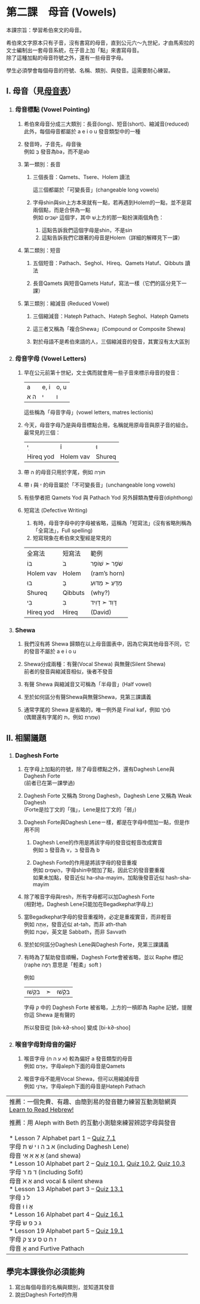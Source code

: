 # 第二課　母音 (Vowels)

本課宗旨：學習希伯來文的母音。

希伯來文字原本只有子音，沒有書寫的母音，直到公元六～九世紀，才由馬索拉的文士編制出一套母音系統，在子音上加「點」來書寫母音。  
除了這種加點的母音符號之外，還有一些母音字母。

學生必須學會每個母音的符號、名稱、類別、與發音。這需要耐心練習。

  

## I. 母音（見[母音表](../Paradigms/vowels.html)）

1.  ### 母音標點 (Vowel Pointing)
    
    1.  希伯來母音分成三大類別：長音(long)、短音(short)、縮減音(reduced)  
        此外，每個母音都屬於 a e i o u 發音類型中的一種
        
    2.  發音時，子音先，母音後  
        例如 בָּ 發音為ba，而不是ab
        
    3.  第一類別：長音
        
        1.  三個長音：Qamets、Tsere、Holem 讀法
            
              
            這三個都屬於「可變長音」(changeable long vowels)
            
        2.  字母shin與sin上方本來就有一點，若再遇到Holem的一點，並不是寫兩個點，而是合併為一點  
            例如 ישְׁבִים 這個字，其中 שׁ上方的那一點扮演兩個角色：
            1.  這點告訴我們這個字母是shin，不是sin
            2.  這點告訴我們它跟著的母音是Holem（詳細的解釋見下一課）
        
    4.  第二類別：短音
        
        1.  五個短音：Pathach、Seghol、Hireq、Qamets Hatuf、Qibbuts 讀法
            
        2.  長音Qamets 與短音Qamets Hatuf，寫法一樣（它們的區分見下一課）
        
    5.  第三類別：縮減音 (Reduced Vowel)
        1.  三個縮減音：Hateph Pathach、Hateph Seghol、Hateph Qamets
            
        2.  這三者又稱為「複合Shewa」(Compound or Composite Shewa)
            
        3.  對於母語不是希伯來語的人，三個縮減音的發音，其實沒有太大區別
    
      
    
2.  ### 母音字母 (Vowel Letters)
    
    1.  早在公元前第十世紀，文士偶而就會用一些子音來標示母音的發音：
        
        |     |     |     |
        | --- | --- | --- |
        | a   | e, i | o, u |
        | ה א | י   | ו   |
        
        這些稱為「母音字母」(vowel letters, matres lectionis)
        
    2.  今天，母音字母乃是與母音標點合用，名稱就用原母音與原子音的組合。最常見的三個：
        
        |     |     |     |
        | --- | --- | --- |
        | י ִ | ו֗  | וּ  |
        | Hireq yod | Holem vav | Shureq |
        
    3.  帶 ה 的母音只用於字尾，例如 תּוֹרָה
        
    4.  帶 ו 與 י 的母音屬於「不可變長音」(unchangeable long vowels)
        
    5.  有些學者把 Qamets Yod 與 Pathach Yod 另外歸類為雙母音(diphthong)
        
    6.  短寫法 (Defective Writing)
        
        1.  有時，母音字母中的字母被省略，這稱為「短寫法」(沒有省略則稱為「全寫法」，Full spelling)
        2.  短寫現象在希伯來文聖經是常見的
        
        |     |     |     |
        | --- | --- | --- |
        | 全寫法 | 短寫法 | 範例  |
        | בוֹ | בֹ  | שֹׁפָר ➣ שׁוֹפָר |
        | Holem vav | Holem | (ram’s horn) |
        | בוּ | בֻ  | מַדֻּעַ ➣ מַדּוּעַ |
        | Shureq | Qibbuts | (why?) |
        | בִי | בִ  | דָּוִד ➣ דָּוִיד |
        | Hireq yod | Hireq | (David) |
        
    
      
    
3.  ### Shewa
    
    1.  我們沒有將 Shewa 歸類在以上母音圖表中，因為它與其他母音不同，它的發音不屬於 a e i o u
        
    2.  Shewa分成兩種：有聲(Vocal Shewa) 與無聲(Silent Shewa)  
        前者的發音與縮減音相似，後者不發音
        
    3.  有聲 Shewa 與縮減音又可稱為「半母音」(Half vowel)
        
    4.  至於如何區分有聲Shewa與無聲Shewa，見第三課講義
        
    5.  通常字尾的 Shewa 是省略的，唯一例外是 Final kaf，例如 מֶ֫לֶךְ  
        (偶爾還有字尾的 תּ，例如 שָׁמַרְתְּ)

  

## II. 相關議題

1.  ### Daghesh Forte
    
    1.  在字母上加點的符號，除了母音標點之外，還有Daghesh Lene與Daghesh Forte  
        (前者已在第一課學過)
        
    2.  Daghesh Forte 又稱為 Strong Daghesh，Daghesh Lene 又稱為 Weak Daghesh  
        (Forte是拉丁文的「強」，Lene是拉丁文的「弱」)
        
    3.  Daghesh Forte與Daghesh Leneㄧ樣，都是在字母中間加一點，但是作用不同
        
        1.  Daghesh Lene的作用是將該字母的發音從輕音改成實音  
            例如 ב 發音為 v，בּ 發音為 b
            
        2.  Daghesh Forte的作用是將該字母的發音重複  
            例如 הַשָּׁמַיִם，字母shin中間加了點，因此它的發音要重複  
            如果未加點，發音近似 ha-sha-mayim，加點後發音近似 hash-sha-mayim
        
    4.  除了喉音字母與resh，所有字母都可以加Daghesh Forte  
        (相對地，Daghesh Lene只能加在Begadkephat字母上)
        
    5.  當Begadkephat字母的發音重複時，必定是重複實音，而非輕音  
        例如 אַתָּה，發音近似 at-tah，而非 ath-thah  
        例如 שַׁבָּת，英文是 Sabbath，而非 Savvath
        
    6.  至於如何區分Daghesh Lene與Daghesh Forte，見第三課講義
        
    7.  有時為了幫助發音順暢，Daghesh Forte會被省略，並以 Raphe 標記  
        (raphe רָפֶה 意思是「輕柔」soft )
        
        例如
        
        |     |     |     |
        | --- | --- | --- |
        | בִּקְּשׁוּ | ➣   | בִּקְֿשׁוּ |
        
        字母 ק 中的 Daghesh Forte 被省略，上方的一槓即為 Raphe 記號，提醒你這 Shewa 是有聲的
        
        所以發音從 \[bik-k∂-shoo\] 變成 \[bi-k∂-shoo\]
    
      
    
2.  ### 喉音字母對母音的偏好
    
    1.  喉音字母 (א ע ה ח) 較為偏好 a 發音類型的母音  
        例如 אָדָם，字母aleph下面的母音是Qamets
        
    2.  喉音字母不能用Vocal Shewa，但可以用縮減母音  
        例如 אֲדֹנָי，字母aleph下面的母音是Hateph Pathach

  

|     |
| --- |
| 推薦：一個免費、有趣、由簡到易的發音聽力練習互動測驗網頁  <br>[Learn to Read Hebrew!](https://www.alittlehebrew.com/read/) |
|     |
| 推薦：用 Aleph with Beth 的互動小測驗來練習辨認字母與發音<br><br>*   Lesson 7 Alphabet part 1 – [Quiz 7.1](https://hebrew.bibleling.org/#/lesson/105/multiple_choice_text/186)  <br>    字母 א ב ה ו י שׁ ת (including Daghesh Lene)  <br>    母音 אָ אַ אִ אִי (and shewa)<br>*   Lesson 10 Alphabet part 2 – [Quiz 10.1](https://hebrew.bibleling.org/#/lesson/110/multiple_choice_text/192), [Quiz 10.2](https://hebrew.bibleling.org/#/lesson/110/multiple_choice_text/193), [Quiz 10.3](https://hebrew.bibleling.org/#/lesson/110/multiple_choice_text/194)  <br>    字母 ד מ ר (including Sofit)  <br>    母音 אֵ אֹ and vocal & silent shewa<br>*   Lesson 13 Alphabet part 3 – [Quiz 13.1](https://hebrew.bibleling.org/#/lesson/113/multiple_choice_text/200)  <br>    字母 ל נ  <br>    母音 אֶ וֹ וּ<br>*   Lesson 16 Alphabet part 4 – [Quiz 16.1](https://hebrew.bibleling.org/#/lesson/116/multiple_choice_text/217)  <br>    字母 ג כ פ שׂ<br>*   Lesson 19 Alphabet part 5 – [Quiz 19.1](https://hebrew.bibleling.org/#/lesson/119/multiple_choice_text/235)  <br>    字母 ז ח ט ס ע צ ק  <br>    母音 אֲ and Furtive Pathach |

  

  

## 學完本課後你必須能夠

1.  寫出每個母音的名稱與類別，並知道其發音
2.  說出Daghesh Forte的作用
